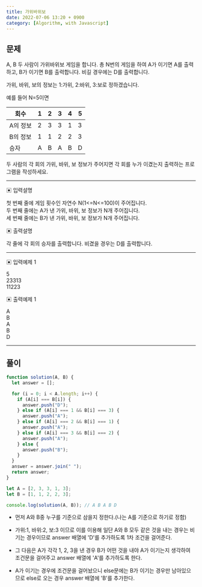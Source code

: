 ```yaml
---
title: 가위바위보
date: 2022-07-06 13:20 + 0900
category: [Algorithm, with Javascript]
---
```


## 문제

A, B 두 사람이 가위바위보 게임을 합니다. 총 N번의 게임을 하여 A가 이기면 A를 출력하고, B가 이기면 B를 출력합니다. 비길 경우에는 D를 출력합니다.

가위, 바위, 보의 정보는 1:가위, 2:바위, 3:보로 정하겠습니다.

예를 들어 N=5이면

| 회수     | 1   | 2   | 3   | 4   | 5   |
| -------- | --- | --- | --- | --- | --- |
| A의 정보 | 2   | 3   | 3   | 1   | 3   |
| B의 정보 | 1   | 1   | 2   | 2   | 3   |
| 승자     | A   | B   | A   | B   | D   |

두 사람의 각 회의 가위, 바위, 보 정보가 주어지면 각 회를 누가 이겼는지 출력하는 프로그램을 작성하세요.

<hr>

▣ 입력설명

첫 번째 줄에 게임 횟수인 자연수 N(1<=N<=100)이 주어집니다.  
두 번째 줄에는 A가 낸 가위, 바위, 보 정보가 N개 주어집니다.  
세 번째 줄에는 B가 낸 가위, 바위, 보 정보가 N개 주어집니다.

▣ 출력설명

각 줄에 각 회의 승자를 출력합니다. 비겼을 경우는 D를 출력합니다.

<hr>

▣ 입력예제 1

5  
23313  
11223

▣ 출력예제 1

A  
B  
A  
B  
D

<hr>

## 풀이

```js
function solution(A, B) {
  let answer = [];

  for (i = 0; i < A.length; i++) {
    if (A[i] === B[i]) {
      answer.push("D");
    } else if (A[i] === 1 && B[i] === 3) {
      answer.push("A");
    } else if (A[i] === 2 && B[i] === 1) {
      answer.push("A");
    } else if (A[i] === 3 && B[i] === 2) {
      answer.push("A");
    } else {
      answer.push("B");
    }
  }
  answer = answer.join(" ");
  return answer;
}

let A = [2, 3, 3, 1, 3];
let B = [1, 1, 2, 2, 3];

console.log(solution(A, B)); // A B A B D
```

- 먼저 A와 B중 누구를 기준으로 삼을지 정한다.(나는 A를 기준으로 하기로 정함)

- 가위:1, 바위:2, 보:3 이므로 이를 이용해 일단 A와 B 모두 같은 것을 내는 경우는 비기는 경우이므로 answer 배열에 'D'를 추가하도록 1차 조건을 걸어준다.

- 그 다음은 A가 각각 1, 2, 3을 낸 경우 B가 어떤 것을 내야 A가 이기는지 생각하여 조건문을 걸어주고 answer 배열에 'A'를 추가하도록 한다.

- A가 이기는 경우에 조건문을 걸어놨으니 else문에는 B가 이기는 경우만 남아있으므로 else로 오는 경우 answer 배열에 'B'를 추가한다.
